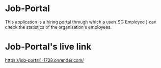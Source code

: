 # Job-Portal
This application is a hiring portal through which a user( SG Employee ) can check the statistics of the organisation's employees.

# Job-Portal's live link
https://job-portal1-1738.onrender.com/
